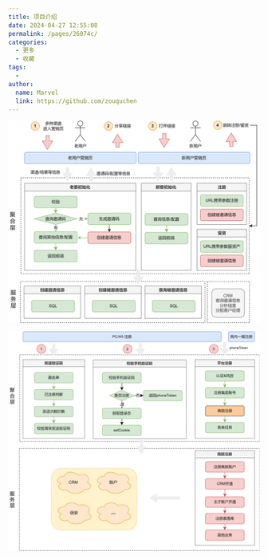 ```yaml
---
title: 项目介绍
date: 2024-04-27 12:55:08
permalink: /pages/26074c/
categories:
  - 更多
  - 收藏
tags:
  - 
author: 
  name: Marvel
  link: https://github.com/zouquchen
---
```


![image-20240427125544752](https://raw.githubusercontent.com/zouquchen/Images/main/imgs2023/08/image-20240427125544752.png)



![image-20240427125602334](https://raw.githubusercontent.com/zouquchen/Images/main/imgs2023/08/image-20240427125602334.png)